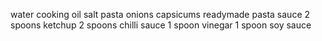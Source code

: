water
cooking oil
salt
pasta
onions
capsicums
readymade pasta sauce
2 spoons ketchup
2 spoons chilli sauce
1 spoon vinegar
1 spoon soy sauce